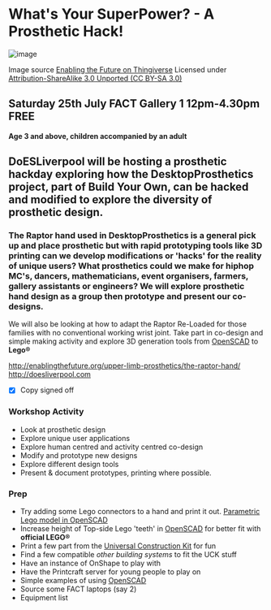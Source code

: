 # What's Your SuperPower? - A Prosthetic Hack!
![image](http://thingiverse-production-new.s3.amazonaws.com/renders/1d/20/95/d4/49/All_parts_at_100_right_single_build_plate_preview_featured.jpg)

Image source [Enabling the Future on Thingiverse](http://thingiverse-production-new.s3.amazonaws.com/renders/1d/20/95/d4/49/All_parts_at_100_right_single_build_plate_preview_featured.jpg) Licensed under [Attribution-ShareAlike 3.0 Unported (CC BY-SA 3.0)](http://creativecommons.org/licenses/by-sa/3.0/ "License Link")

## Saturday 25th July FACT Gallery 1 12pm-4.30pm FREE
**Age 3 and above, children accompanied by an adult**

## DoESLiverpool will be hosting a prosthetic hackday exploring how the **DesktopProsthetics** project, part of Build Your Own, can be hacked and modified to explore the diversity of prosthetic design. 
### The Raptor hand used in **DesktopProsthetics** is a general pick up and place prosthetic but with rapid prototyping tools like 3D printing can we develop modifications or 'hacks' for the reality of unique users? What prosthetics could we make for hiphop MC's, dancers, mathematicians, event organisers, farmers, gallery assistants or engineers?  We will explore prosthetic hand design as a group then prototype and present our co-designs.

We will also be looking at how to adapt the Raptor Re-Loaded for those families with no conventional working wrist joint. Take part in co-design and simple making activity and explore 3D generation tools from [OpenSCAD](http://www.openscad.org/) to **Lego®** 

http://enablingthefuture.org/upper-limb-prosthetics/the-raptor-hand/
http://doesliverpool.com

 * [x] Copy signed off

### Workshop Activity
* Look at prosthetic design
* Explore unique user applications
* Explore human centred and activity centred co-design
* Modify and prototype new designs
* Explore different design tools
* Present & document prototypes, printing where possible.

### Prep
 * Try adding some Lego connectors to a hand and print it out.  [Parametric Lego model in OpenSCAD](http://www.thingiverse.com/thing:178627)
 * Increase height of Top-side Lego 'teeth' in [OpenSCAD](http://www.openscad.org/) for better fit with **official LEGO®**
 * Print a few part from the [Universal Construction Kit](http://www.thingiverse.com/uck/designs) for fun
 * Find a few compatible *other building systems* to fit the UCK stuff
 * Have an instance of OnShape to play with
 * Have the Printcraft server for young people to play on
 * Simple examples of using [OpenSCAD](http://www.openscad.org/)
 * Source some FACT laptops (say 2)
 * Equipment list
